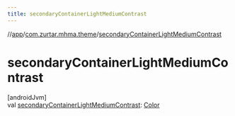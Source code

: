 ```yaml
---
title: secondaryContainerLightMediumContrast
---
```

//[app](../../index.html)/[com.zurtar.mhma.theme](index.html)/[secondaryContainerLightMediumContrast](secondary-container-light-medium-contrast.html)



# secondaryContainerLightMediumContrast



[androidJvm]\
val [secondaryContainerLightMediumContrast](secondary-container-light-medium-contrast.html): [Color](https://developer.android.com/reference/kotlin/androidx/compose/ui/graphics/Color.html)



